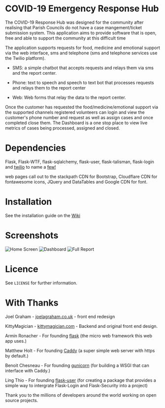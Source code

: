 # COVID-19 Emergency Response Hub

The COVID-19 Response Hub was designed for the community after realising that Parish Councils do not have a case mangement/ticket submission system. This application aims to provide software that is open, free and able to support the community at this difficult time

The application supports requests for food, medicine and emotional support via the web interface, sms and telephone (sms and telephone services use the Twilio platform).

- SMS: a simple chatbot that accepts requests and relays them via sms and the report center.

- Phone: text to speech and speech to text bot that processes requests and relays them to the report center

- Web: Web forms that relay the data to the report center.

Once the customer has requested the food/medicine/emotional support via the supported channels registered volunteers can login and view the customer's phone number and request as well as assign cases and once completed close them. The Dashboard is a one stop place to view live metrics of cases being processed, assigned and closed.
# Dependencies 

Flask, Flask-WTF, flask-sqlalchemy, flask-user, flask-talisman, flask-login and [twilio](https://www.twilio.com/) to name a [few!](https://github.com/kittymagician/COVID-19-Emergency-Response-Hub/blob/master/requirements.txt)

web pages call out to the stackpath CDN for Bootstrap, Cloudflare CDN for fontawesome icons, JQuery and DataTables and Google CDN for font.

# Installation

See the installation guide on the [Wiki](https://github.com/kittymagician/COVID-19-Emergency-Response-Hub/wiki/Installation)

# Screenshots
![Home Screen](https://github.com/kittymagician/COVID-19-Emergency-Response-Hub/blob/master/screenshots/home.png)
![Dashboard](https://github.com/kittymagician/COVID-19-Emergency-Response-Hub/blob/master/screenshots/dashboard.png)
![Full Report](https://github.com/kittymagician/COVID-19-Emergency-Response-Hub/blob/master/screenshots/fullreport.png)

# Licence
See `LICENSE` for further information.

# With Thanks

Joel Graham - [joelagraham.co.uk](http://joelagraham.co.uk) - front end redesign

KittyMagician - [kittymagician.com](https://kittymagician.com) - Backend and original front end design. 

Armin Ronacher - For founding [flask](https://flask.palletsprojects.com/en/1.1.x/) (the micro web framework this web app uses.)

Matthew Holt - For founding [Caddy](https://caddyserver.com) (a super simple web server with https by default.)

Benoit Chesneau - For founding [gunicorn](https://gunicorn.org) (for building a WSGI that can interface with Caddy.)

Ling Thio - For founding [flask-user](https://github.com/lingthio/Flask-User) (for creating a package that provides a simple way to intergrate Flask-Login and Flask-Security into a project)

Thank you to the millions of developers around the world working on open source projects.
